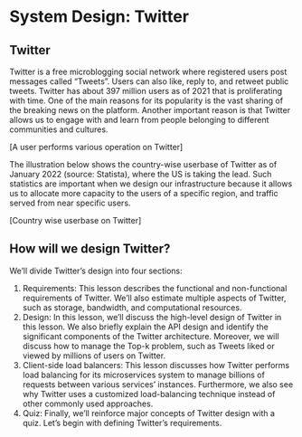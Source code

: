 # System Design: Twitter

## Twitter
Twitter is a free microblogging social network where registered users post messages called “Tweets”. Users can also like, reply to, and retweet public tweets. Twitter has about 397 million users as of 2021 that is proliferating with time. One of the main reasons for its popularity is the vast sharing of the breaking news on the platform. Another important reason is that Twitter allows us to engage with and learn from people belonging to different communities and cultures.

[A user performs various operation on Twitter]

The illustration below shows the country-wise userbase of Twitter as of January 2022 (source: Statista), where the US is taking the lead. Such statistics are important when we design our infrastructure because it allows us to allocate more capacity to the users of a specific region, and traffic served from near specific users.

[Country wise userbase on Twitter]

## How will we design Twitter?
We’ll divide Twitter’s design into four sections:

1. Requirements: This lesson describes the functional and non-functional requirements of Twitter. We’ll also estimate multiple aspects of Twitter, such as storage, bandwidth, and computational resources.
2. Design: In this lesson, we’ll discuss the high-level design of Twitter in this lesson. We also briefly explain the API design and identify the significant components of the Twitter architecture. Moreover, we will discuss how to manage the Top-k problem, such as Tweets liked or viewed by millions of users on Twitter.
3. Client-side load balancers: This lesson discusses how Twitter performs load balancing for its microservices system to manage billions of requests between various services’ instances. Furthermore, we also see why Twitter uses a customized load-balancing technique instead of other commonly used approaches.
4. Quiz: Finally, we’ll reinforce major concepts of Twitter design with a quiz.
Let’s begin with defining Twitter’s requirements.
